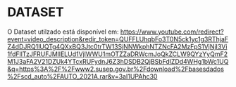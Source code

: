 # DATASET

O Dataset utilzado está disponível em: https://www.youtube.com/redirect?event=video_description&redir_token=QUFFLUhqbFo3T0N5ck1yc1g3RThjaFZ4dDJRQ1lUQTg4QXxBQ3Jtc0trTW13SjNNWkphNTZNcFA2MzFpS1VjNjI3Vi1fdFllTzJFRUFJMllELUd1VjlWWU1mOTZZaDRWcmJoQkZCLW9QYzYyQmF2M1J3aFA2V21DZUk4YTcxRUFydnJ6Z3hDSDB2QjBSbFdlZDd4WHg1bWc1UQ&q=https%3A%2F%2Fwww2.susep.gov.br%2Fdownload%2Fbasesdados%2Fscd_auto%2FAUTO_2021A.rar&v=3aI1UPAhc30